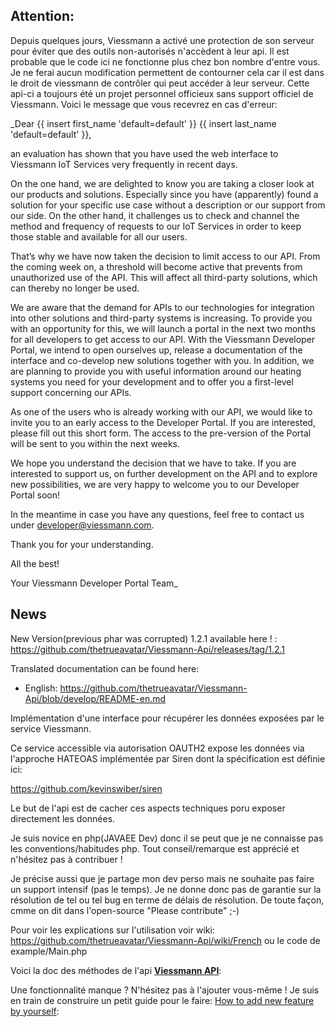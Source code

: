 Attention:
----------
Depuis quelques jours, Viessmann a activé une protection de son serveur pour éviter que des outils non-autorisés n'accèdent à leur api. Il est probable que le code ici ne fonctionne plus chez bon nombre d'entre vous.  
Je ne ferai aucun modification permettent de contourner cela car il est dans le droit de viessmann de contrôler qui peut accéder à leur serveur.
Cette api-ci a toujours été un projet personnel officieux sans support officiel de Viessmann.
Voici le message que vous recevrez en cas d'erreur:

_Dear
{{ insert first_name 'default=default' }} {{ insert last_name 'default=default' }},

an
evaluation has shown that you have used the web interface to Viessmann IoT Services very frequently in recent days.

On
the one hand, we are delighted to know you are taking a closer look at our products and solutions. Especially since you have (apparently) found a solution for your specific use case without a description or our support from our side.
On
the other hand, it challenges us to check and channel the method and frequency of requests to our IoT Services in order to keep those stable and available for all our users.

That’s
why we have now taken the decision to limit access to our API. From the coming week on, a threshold will become active that prevents from unauthorized use of the API.
This will affect all third-party solutions, which can thereby no longer be used.

We
are aware that the demand for APIs to our technologies for integration into other solutions and third-party systems is increasing. To provide you with an opportunity for this, we will launch a portal
in the next two
months for all developers to get access
to our API. With the Viessmann Developer Portal, we intend to open ourselves up, release a documentation of the interface and co-develop new solutions together with you. In addition, we are planning to provide you with useful information around
our heating systems you need for your development and to offer you a first-level support concerning our APIs.

As one of the users who is already working with our API, we would like to invite you to an early access to the Developer Portal. If you are interested, please fill out this
short form. The access to the pre-version of the Portal will be sent to you within the next weeks.

We
hope you understand the decision that we have to take. If you are interested to support us, on further development on the API and to explore new possibilities, we are very happy to welcome you to our Developer Portal soon!

In
the meantime in case you have any questions, feel free to contact us under developer@viessmann.com.

Thank
you for your understanding.

All
the best!

Your
Viessmann Developer Portal Team_

News
-----

New Version(previous phar was corrupted) 1.2.1 available here ! : https://github.com/thetrueavatar/Viessmann-Api/releases/tag/1.2.1

Translated documentation can be found here:
- English: https://github.com/thetrueavatar/Viessmann-Api/blob/develop/README-en.md 

Implémentation d'une interface pour récupérer les données exposées par le service Viessmann.

Ce service accessible via autorisation OAUTH2 expose les données via l'approche HATEOAS implémentée par Siren dont la spécification est définie ici:

https://github.com/kevinswiber/siren

Le but de l'api est de cacher ces aspects techniques poru exposer directement les données.

Je suis novice en php(JAVAEE Dev) donc il se peut que je ne connaisse pas les conventions/habitudes php. Tout conseil/remarque est apprécié et n'hésitez pas à contribuer !

Je précise aussi que je partage mon dev perso mais ne souhaite pas faire un support intensif (pas le temps). Je ne donne donc pas de garantie sur la résolution de tel ou tel bug en terme de délais de résolution.
De toute façon, cmme on dit dans l'open-source "Please contribute" ;-)

Pour voir les explications sur l'utilisation voir wiki: https://github.com/thetrueavatar/Viessmann-Api/wiki/French ou le code de example/Main.php

Voici la doc des méthodes de l'api [**Viessmann API**](https://htmlpreview.github.io/?https://raw.githubusercontent.com/thetrueavatar/Viessmann-Api/develop/docs/classes/Viessmann.API.ViessmannAPI.html):

Une fonctionnalité manque ? N'hésitez pas à l'ajouter vous-même ! Je suis en train de construire un petit guide pour le faire:
[How to add new feature by yourself](https://github.com/thetrueavatar/Viessmann-Api/wiki/How-to-add-you-own-feature-to-the-api):

